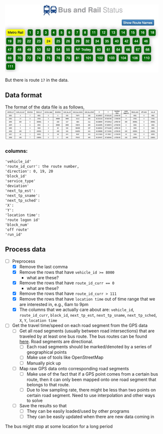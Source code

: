 
[![All Routes](images/all_routes.jpg)](http://metro.nfta.com/)

But there is route `17` in the data.


## Data format

The format of the data file is as follows,
![Data Format](images/Data_Feed.PNG)


### columns:

    'vehicle_id'
    'route_id_curr': the route number,
    'direction': 0, 19, 20
    'block_id'
    'service_type'
    'deviation'
    'next_tp_est':
    'next_tp_sname':
    'next_tp_sched':
    'X':
    'Y':
    'location time':
    'route logon id'
    'block_num'
    'off route'
    'run_id'


## Process data

- [ ] Preprocess
  - [x] Remove the last comma
  - [x] Remove the rows that have `vehicle_id >= 8000`
    - what are these?
  - [x] Remove the rows that have `route_id_curr == 0`
      - what are these?
  - [x] Remove the rows that have `route_id_curr > 111`
  - [x] Remove the rows that have `location time` out of time range that we are interested in, e.g., 6am to 9pm
  - [x] The columns that we actually care about are: `vehicle_id`, `route_id_curr`, `block_id`, `next_tp_est`, `next_tp_sname`, `next_tp_sched`, `X`, `Y`, `location time`
- [ ] Get the travel time/speed on each road segment from the GPS data
  - [ ] Get all road segments (usually between road intersections) that are traveled by at least one bus route. The bus routes can be found [here](https://metro.nfta.com/). Road segments are directional.
    - [ ] Each road segments should be marked/denoted by a series of geographical points
    - [ ] Make use of tools like OpenStreetMap
    - [ ] Manually pick up
  - [ ] Map raw GPS data onto corresponding road segments
     - [ ] Make use of the fact that if a GPS point comes from a certain bus route, then it can only been mapped onto one road segment that belongs to that route.
     - [ ] Due to low sampling rate, there might be less than two points on certain road segment. Need to use interpolation and other ways to solve
  - [ ] Save the results so that
    - [ ] They can be easily loaded/used by other programs
    - [ ] They can be easily updated when there are new data coming in

The bus might stop at some location for a long period

